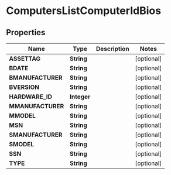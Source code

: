 # ComputersListComputerIdBios

## Properties
Name | Type | Description | Notes
------------ | ------------- | ------------- | -------------
**ASSETTAG** | **String** |  |  [optional]
**BDATE** | **String** |  |  [optional]
**BMANUFACTURER** | **String** |  |  [optional]
**BVERSION** | **String** |  |  [optional]
**HARDWARE_ID** | **Integer** |  |  [optional]
**MMANUFACTURER** | **String** |  |  [optional]
**MMODEL** | **String** |  |  [optional]
**MSN** | **String** |  |  [optional]
**SMANUFACTURER** | **String** |  |  [optional]
**SMODEL** | **String** |  |  [optional]
**SSN** | **String** |  |  [optional]
**TYPE** | **String** |  |  [optional]
